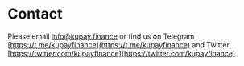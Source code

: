# Contact

Please email info@kupay.finance or find us on Telegram [https://t.me/kupayfinance](https://t.me/kupayfinance) and Twitter [https://twitter.com/kupayfinance](https://twitter.com/kupayfinance)
